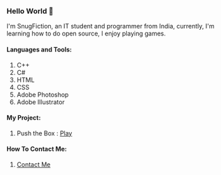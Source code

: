### Hello World 👋
I'm SnugFiction, an IT student and programmer from India, currently, I'm learning how to do open source, I enjoy playing games.

#### Languages and Tools:
1) C++
2) C#
3) HTML
4) CSS
5) Adobe Photoshop
6) Adobe Illustrator

#### My Project:
1) Push the Box : [Play](https://simmer.io/@FuriousZyan/push-the-box)

#### How To Contact Me:
1) [Contact Me](https://www.linkedin.com/in/shoheb-shaikh-2b0b43145)






